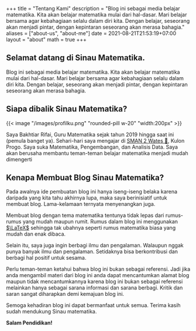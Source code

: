 +++
title = "Tentang Kami"
description = "Blog ini sebagai media belajar matematika. Kita akan belajar matematika mulai dari hal-dasar. Mari belajar bersama agar kebahagiaan selalu dalam diri kita. Dengan belajar, seseorang akan menjadi pintar, dengan kepintaran seseorang akan merasa bahagia."
aliases = ["about-us", "about-me"]
date = 2021-08-21T21:53:19+07:00
layout = "about"
math = true
+++

## Selamat datang di Sinau Matematika.

Blog ini sebagai media belajar matematika. Kita akan belajar matematika mulai dari hal-dasar. Mari belajar bersama agar kebahagiaan selalu dalam diri kita. Dengan belajar, seseorang akan menjadi pintar, dengan kepintaran seseorang akan merasa bahagia.

## Siapa dibalik Sinau Matematika?

{{< image "/images/profilku.png" "rounded-pill w-20" "width:200px" >}}

Saya Bakhtiar Rifai, Guru Matematika sejak tahun 2019 hingga saat ini (pemula banget ya). Sehari-hari saya mengajar di [SMAN 2 Wates ‍🚀](https://www.smadawates.sch.id), Kulon Progo. Saya suka Matematika, Pengembangan, dan Analisis Data. Saya akan berusaha membantu teman-teman belajar matematika menjadi mudah dimengerti

## Kenapa Membuat Blog Sinau Matematika?
Pada awalnya ide pembuatan blog ini hanya iseng-iseng belaka karena daripada yang kita tahu akhirnya lupa, maka saya berinisiatif untuk membuat blog. Lama-kelamaan ternyata menyenangkan juga.

Membuat blog dengan tema matematika tentunya tidak lepas dari rumus-rumus yang mudah maupun rumit. Rumus dalam blog ini menggunakan [$\LaTeX$](https://latex-project.org/) sehingga tak ubahnya seperti rumus matematika biasa yang mudah dan enak dibaca.

Selain itu, saya juga ingin berbagi ilmu dan pengalaman. Walaupun nggak punya banyak ilmu dan pengalaman. Setidaknya bisa berkontribusi dan berbagi hal positif untuk sesama.

Perlu teman-teman ketahui bahwa blog ini bukan sebagai referensi. Jadi jika anda mengambil materi dari blog ini anda dapat mencantumkan alamat blog maupun tidak mencantumkannya karena blog ini bukan sebagai referensi melainkan hanya sebagai sarana informasi dan sarana berbagi. Kritik dan saran sangat diharapkan demi kemajuan blog ini.

Semoga kehadiran blog ini dapat bermanfaat untuk semua. Terima kasih sudah mendukung Sinau matematika.

**Salam Pendidikan!**